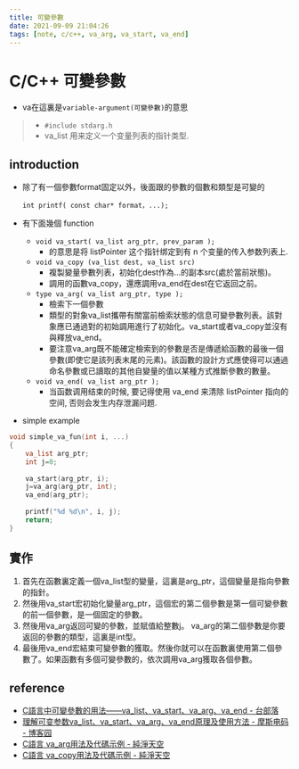 ```yaml
---
title: 可變參數
date: 2021-09-09 21:04:26
tags: [note, c/c++, va_arg, va_start, va_end]
---
```


# C/C++ 可變參數
- va在這裏是`variable-argument(可變參數)`的意思
> - `#include stdarg.h`
> - va_list 用来定义一个变量列表的指针类型.

## introduction
- 除了有一個參數format固定以外，後面跟的參數的個數和類型是可變的
    ```
    int printf( const char* format，...);
    ```
<!--more-->
- 有下面幾個 function
    - `void va_start( va_list arg_ptr, prev_param );`
        - 的意思是将 listPointer 这个指针绑定到有 n 个变量的传入参数列表上.
    - `void va_copy (va_list dest, va_list src)` 
        - 複製變量參數列表，初始化dest作為...的副本src(處於當前狀態)。
        - 調用的函數va_copy，還應調用va_end在dest在它返回之前。
    - `type va_arg( va_list arg_ptr, type );`  
        - 檢索下一個參數
        - 類型的對象va_list攜帶有關當前檢索狀態的信息可變參數列表。該對象應已通過對的初始調用進行了初始化。va_start或者va_copy並沒有與釋放va_end。
        - 要注意va_arg既不能確定檢索到的參數是否是傳遞給函數的最後一個參數(即使它是該列表末尾的元素)。該函數的設計方式應使得可以通過命名參數或已讀取的其他自變量的值以某種方式推斷參數的數量。
    - `void va_end( va_list arg_ptr );`
        - 当函数调用结束的时候, 要记得使用 va_end 来清除 listPointer 指向的空间, 否则会发生内存泄漏问题.

- simple example
```c
void simple_va_fun(int i, ...) 
{ 
	va_list arg_ptr; 
	int j=0; 
	
	va_start(arg_ptr, i); 
	j=va_arg(arg_ptr, int); 
	va_end(arg_ptr); 
	
	printf("%d %d\n", i, j); 
	return; 
}
```

## 實作
1. 首先在函數裏定義一個va_list型的變量，這裏是arg_ptr，這個變量是指向參數的指針。
2. 然後用va_start宏初始化變量arg_ptr，這個宏的第二個參數是第一個可變參數的前一個參數，是一個固定的參數。
3. 然後用va_arg返回可變的參數，並賦值給整數j。 va_arg的第二個參數是你要返回的參數的類型，這裏是int型。
4. 最後用va_end宏結束可變參數的獲取。然後你就可以在函數裏使用第二個參數了。如果函數有多個可變參數的，依次調用va_arg獲取各個參數。

## reference
- [C語言中可變參數的用法——va_list、va_start、va_arg、va_end - 台部落](https://www.twblogs.net/a/5c291504bd9eee01611455f1)
- [理解可变参数va_list、va_start、va_arg、va_end原理及使用方法 - 摩斯电码 - 博客园](https://www.cnblogs.com/pengdonglin137/p/3345911.html)
- [C語言 va_arg用法及代碼示例 - 純淨天空](https://vimsky.com/zh-tw/examples/usage/c_stdarg_va_arg.html)
- [C語言 va_copy用法及代碼示例 - 純淨天空](https://vimsky.com/zh-tw/examples/usage/c_stdarg_va_copy.html)